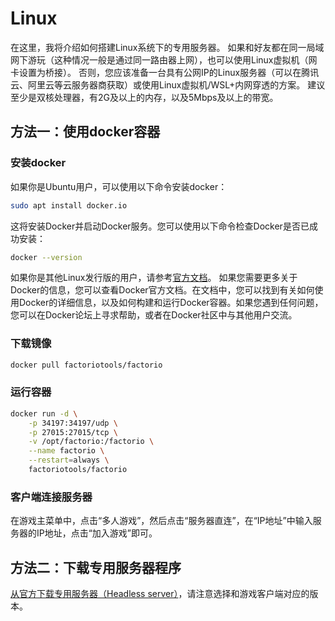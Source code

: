 # Linux

在这里，我将介绍如何搭建Linux系统下的专用服务器。
如果和好友都在同一局域网下游玩（这种情况一般是通过同一路由器上网），也可以使用Linux虚拟机（网卡设置为桥接）。
否则，您应该准备一台具有公网IP的Linux服务器（可以在腾讯云、阿里云等云服务器商获取）或使用Linux虚拟机/WSL+内网穿透的方案。
建议至少是双核处理器，有2G及以上的内存，以及5Mbps及以上的带宽。

## 方法一：使用docker容器

### 安装docker

如果你是Ubuntu用户，可以使用以下命令安装docker：

```bash
sudo apt install docker.io
```

这将安装Docker并启动Docker服务。您可以使用以下命令检查Docker是否已成功安装：

```bash
docker --version
```

如果你是其他Linux发行版的用户，请参考[官方文档](https://docs.docker.com/engine/install/)。
如果您需要更多关于Docker的信息，您可以查看Docker官方文档。在文档中，您可以找到有关如何使用Docker的详细信息，以及如何构建和运行Docker容器。如果您遇到任何问题，您可以在Docker论坛上寻求帮助，或者在Docker社区中与其他用户交流。


### 下载镜像

```bash
docker pull factoriotools/factorio
```

### 运行容器

```bash
docker run -d \
    -p 34197:34197/udp \
    -p 27015:27015/tcp \
    -v /opt/factorio:/factorio \
    --name factorio \
    --restart=always \
    factoriotools/factorio
```

### 客户端连接服务器

在游戏主菜单中，点击“多人游戏”，然后点击“服务器直连”，在“IP地址”中输入服务器的IP地址，点击“加入游戏”即可。


## 方法二：下载专用服务器程序

[从官方下载专用服务器（Headless server）](https://www.factorio.com/download/archive/)，请注意选择和游戏客户端对应的版本。
